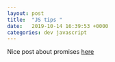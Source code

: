 ```yaml
---
layout: post
title:  "JS tips "
date:   2019-10-14 16:39:53 +0000
categories: dev javascript 
---
```


Nice post about promises [here](https://dev.to/bunnydunker/i-promise-you-ll-know-promises-after-this-83k)
